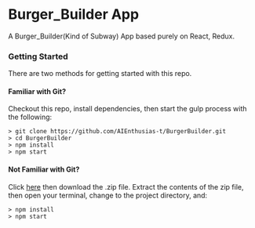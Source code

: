 # Burger_Builder App
A Burger_Builder(Kind of Subway) App based purely on React, Redux.

### Getting Started
There are two methods for getting started with this repo.

#### Familiar with Git?
Checkout this repo, install dependencies, then start the gulp process with the following:

```
> git clone https://github.com/AIEnthusias-t/BurgerBuilder.git
> cd BurgerBuilder
> npm install
> npm start
```

#### Not Familiar with Git?
Click [here](https://github.com/AIEnthusias-t/BurgerBuilder) then download the .zip file.  Extract the contents of the zip file, then open your terminal, change to the project directory, and:

```
> npm install
> npm start
```


